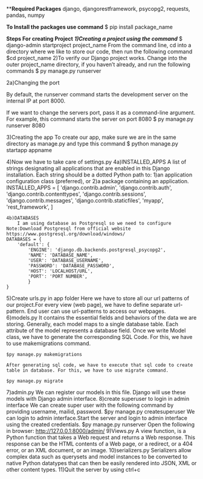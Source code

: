 ****Required Packages**
django,
djangorestframework,
psycopg2,
requests,
pandas,
numpy

**To Install the packages use command**
    $ pip install package_name

**Steps For creating Project**
_**1)Creating a project using the command**_
	$ django-admin startproject project_name
From the command line, cd into a directory where we like to store our code, then run the following command
	$cd project_name
2)To verify our Django project works. Change into the outer project_name directory, if you haven’t already, and run the following commands
	$ py manage.py runserver

2a)Changing the port

By default, the runserver command starts the development server on the internal IP at port 8000.

If we want to change the servers port, pass it as a command-line argument. For example, this command starts the server on port 8080
	$ py manage.py runserver 8080

3)Creating the app
To create our app, make sure we are in the same directory as manage.py and type this command
	$ python manage.py startapp appname

4)Now we have to take care of settings.py
	4a)INSTALLED_APPS
		A list of strings designating all applications that are enabled in this Django installation. Each string should be a dotted Python path to:
		1)an application configuration class (preferred), or
		2)a package containing an application.
	INSTALLED_APPS = [
    		'django.contrib.admin',
    		'django.contrib.auth',
    		'django.contrib.contenttypes',
    		'django.contrib.sessions',
    		'django.contrib.messages',
    		'django.contrib.staticfiles',
    		'myapp',
    		'rest_framework',
	]

	4b)DATABASES
		I am using database as Postgresql so we need to configure
    Note:Download Postgresql from official website
    https://www.postgresql.org/download/windows/
	DATABASES = {
    	'default': {
        	'ENGINE': 'django.db.backends.postgresql_psycopg2',
        	'NAME': 'DATABASE_NAME',
        	'USER': 'DATABASE_USERNAME',
        	'PASSWORD': 'DATABASE_PASSWORD',
        	'HOST': 'LOCALHOST/URL',
        	'PORT': 'PORT NUMBER',
    		}
	}
5)Create urls.py in app folder
	Here we have to store all our url patterns of our project.For every view (web page), we have to define separate url-pattern. End user can use url-patterns to access our webpages.
6)models.py
	 It contains the essential fields and behaviors of the data we are storing. Generally, each model maps to a single database table.
	 Each attribute of the model represents a database field.
	Once we write Model class, we have to generate the corresponding SQL Code. For this, we have to use makemigrations command.

	$py manage.py makemigrations

	After generating sql code, we have to execute that sql code to create table in database. For this, we have to use migrate command.

	$py manage.py migrate
7)admin.py
	We can register our models in this file. Django will use these models with Django admin interface.
8)create superuser to login in admin interface
	We can create super user with the following command by providing username, mailid, password.
	$py manage.py createsuperuser
	We can login to admin interface.Start the server and login to admin interface using the created credentials.
	$py manage.py runserver
	Open the following in browser: http://127.0.0.1:8000/admin/
9)Views.py
	A view function, is a Python function that takes a Web request and returns a Web response.
	This response can be the HTML contents of a Web page, or a redirect, or a 404 error, or an XML document, or an image.
10)serializers.py
	Serializers allow complex data such as querysets and model instances to be converted to native Python datatypes that can then be easily rendered into JSON, XML or other content types.
11)Quit the server by using ctrl+c

